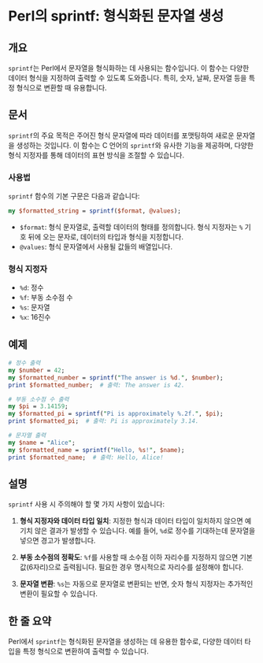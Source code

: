 <!--
Meta Description: # Perl의 sprintf: 형식화된 문자열 생성 ## 개요 `sprintf`는 Perl에서 문자열을 형식화하는 데 사용되는 함수입니다. 이 함수는 다양한 데이터 형식을 지정하여 출력할 수 있도록 도와줍니다. 특히, 숫자, 날짜, 문자열 등을 특정 형식으로 변환할 때...
Meta Keywords: sprintf, 문자열, 있습니다, 문자열을, 데이터
-->

# Perl의 sprintf: 형식화된 문자열 생성

## 개요
`sprintf`는 Perl에서 문자열을 형식화하는 데 사용되는 함수입니다. 이 함수는 다양한 데이터 형식을 지정하여 출력할 수 있도록 도와줍니다. 특히, 숫자, 날짜, 문자열 등을 특정 형식으로 변환할 때 유용합니다.

## 문서
`sprintf`의 주요 목적은 주어진 형식 문자열에 따라 데이터를 포맷팅하여 새로운 문자열을 생성하는 것입니다. 이 함수는 C 언어의 `sprintf`와 유사한 기능을 제공하며, 다양한 형식 지정자를 통해 데이터의 표현 방식을 조절할 수 있습니다.

### 사용법
`sprintf` 함수의 기본 구문은 다음과 같습니다:

```perl
my $formatted_string = sprintf($format, @values);
```

- `$format`: 형식 문자열로, 출력할 데이터의 형태를 정의합니다. 형식 지정자는 `%` 기호 뒤에 오는 문자로, 데이터의 타입과 형식을 지정합니다.
- `@values`: 형식 문자열에서 사용될 값들의 배열입니다.

### 형식 지정자
- `%d`: 정수
- `%f`: 부동 소수점 수
- `%s`: 문자열
- `%x`: 16진수

## 예제
```perl
# 정수 출력
my $number = 42;
my $formatted_number = sprintf("The answer is %d.", $number);
print $formatted_number;  # 출력: The answer is 42.

# 부동 소수점 수 출력
my $pi = 3.14159;
my $formatted_pi = sprintf("Pi is approximately %.2f.", $pi);
print $formatted_pi;  # 출력: Pi is approximately 3.14.

# 문자열 출력
my $name = "Alice";
my $formatted_name = sprintf("Hello, %s!", $name);
print $formatted_name;  # 출력: Hello, Alice!
```

## 설명
`sprintf` 사용 시 주의해야 할 몇 가지 사항이 있습니다:

1. **형식 지정자와 데이터 타입 일치**: 지정한 형식과 데이터 타입이 일치하지 않으면 예기치 않은 결과가 발생할 수 있습니다. 예를 들어, `%d`로 정수를 기대하는데 문자열을 넣으면 경고가 발생합니다.
  
2. **부동 소수점의 정확도**: `%f`를 사용할 때 소수점 이하 자리수를 지정하지 않으면 기본값(6자리)으로 출력됩니다. 필요한 경우 명시적으로 자리수를 설정해야 합니다.

3. **문자열 변환**: `%s`는 자동으로 문자열로 변환되는 반면, 숫자 형식 지정자는 추가적인 변환이 필요할 수 있습니다.

## 한 줄 요약
Perl에서 `sprintf`는 형식화된 문자열을 생성하는 데 유용한 함수로, 다양한 데이터 타입을 특정 형식으로 변환하여 출력할 수 있습니다.